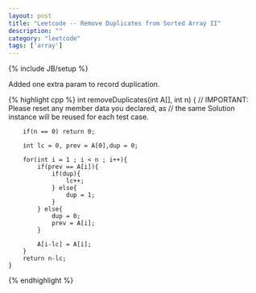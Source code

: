 ```yaml
---
layout: post
title: "Leetcode -- Remove Duplicates from Sorted Array II"
description: ""
category: "leetcode"
tags: ['array']
---
```

{% include JB/setup %}

Added one extra param to record duplication.

{% highlight cpp %}
    int removeDuplicates(int A[], int n) {
        // IMPORTANT: Please reset any member data you declared, as
        // the same Solution instance will be reused for each test case.
        
        if(n == 0) return 0;
        
        int lc = 0, prev = A[0],dup = 0;
        
        for(int i = 1 ; i < n ; i++){
            if(prev == A[i]){
                if(dup){
                    lc++;
                } else{
                    dup = 1;
                }
            } else{
                dup = 0;
                prev = A[i];
            }
    
            A[i-lc] = A[i];
        }   
        return n-lc;
    }
{% endhighlight %}
